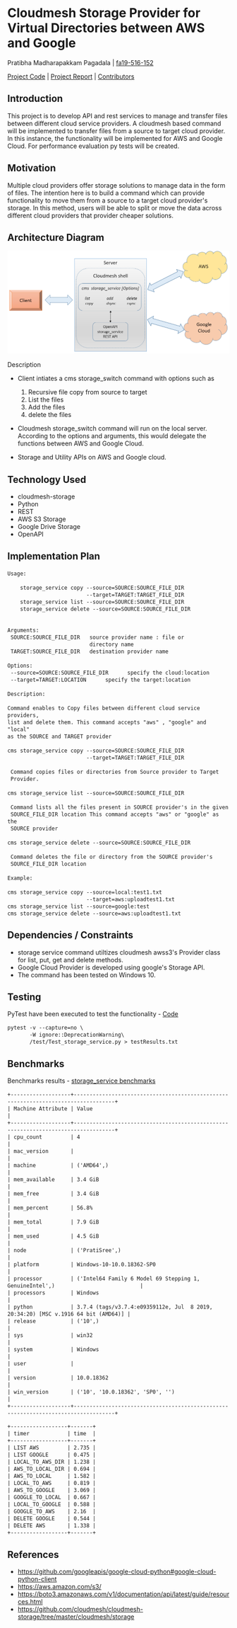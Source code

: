 # Cloudmesh Storage Provider for Virtual Directories between  AWS and Google

Pratibha Madharapakkam Pagadala |  [fa19-516-152](https://github.com/cloudmesh-community/fa19-516-152)


[Project Code](https://github.com/cloudmesh-community/fa19-516-152/blob/master/project/project_code)  |  [Project Report](https://github.com/cloudmesh-community/fa19-516-152/blob/master/project/report.md) | [Contributors](https://github.com/cloudmesh-community/fa19-516-152/graphs/contributors)

## Introduction

This project is to develop API and rest services to manage and transfer
files between different cloud service providers. A cloudmesh based
command will be implemented to transfer files from a source to target
cloud provider. In this instance, the functionality will be implemented
for AWS and Google Cloud. For performance evaluation py tests will be
created.

## Motivation

 Multiple cloud providers offer storage solutions to manage data in the
 form of files. The intention here is to build a command which can
 provide functionality to move them from a source to a target cloud
 provider's storage. In this method, users will be able to split or move
 the data across different cloud providers that provider cheaper
 solutions.

## Architecture Diagram

![Architecture](images/architecture2.png)

Description

* Client intiates a cms storage_switch command with options such as
 
  1. Recursive file copy from source to target
  2. List the files
  3. Add the files
  4. delete the files
  
* Cloudmesh storage_switch command will run on the local server.
  According to the options and arguments, this would delegate the
  functions between AWS and Google Cloud.

* Storage and Utility APIs on AWS and Google cloud.   

## Technology Used

* cloudmesh-storage
* Python
* REST
* AWS S3 Storage
* Google Drive Storage
* OpenAPI

## Implementation Plan

````
Usage:

    storage_service copy --source=SOURCE:SOURCE_FILE_DIR 
                         --target=TARGET:TARGET_FILE_DIR
    storage_service list --source=SOURCE:SOURCE_FILE_DIR
    storage_service delete --source=SOURCE:SOURCE_FILE_DIR


Arguments:
 SOURCE:SOURCE_FILE_DIR   source provider name : file or 
                          directory name
 TARGET:SOURCE_FILE_DIR   destination provider name

Options:
 --source=SOURCE:SOURCE_FILE_DIR      specify the cloud:location
 --target=TARGET:LOCATION      specify the target:location

Description:

Command enables to Copy files between different cloud service providers,
list and delete them. This command accepts "aws" , "google" and "local"
as the SOURCE and TARGET provider

cms storage_service copy --source=SOURCE:SOURCE_FILE_DIR 
                         --target=TARGET:TARGET_FILE_DIR
 
 Command copies files or directories from Source provider to Target
 Provider.

cms storage_service list --source=SOURCE:SOURCE_FILE_DIR

 Command lists all the files present in SOURCE provider's in the given
 SOURCE_FILE_DIR location This command accepts "aws" or "google" as the
 SOURCE provider

cms storage_service delete --source=SOURCE:SOURCE_FILE_DIR

 Command deletes the file or directory from the SOURCE provider's
 SOURCE_FILE_DIR location

Example:

cms storage_service copy --source=local:test1.txt 
                         --target=aws:uploadtest1.txt
cms storage_service list --source=google:test
cms storage_service delete --source=aws:uploadtest1.txt

````
## Dependencies / Constraints

* storage service command utiltizes cloudmesh awss3's Provider class for
  list, put, get and delete methods.
* Google Cloud Provider is developed using google's Storage API. 
* The command has been tested on Windows 10.

## Testing

PyTest have been executed to test the functionality - [Code](https://github.com/cloudmesh-community/fa19-516-152/blob/master/project/project_code/cloudmesh-storage_service/cloudmesh/storage_service/test/Test_storage_service.py)

```
pytest -v --capture=no \
       -W ignore::DeprecationWarning\
       /test/Test_storage_service.py > testResults.txt 
```
## Benchmarks

Benchmarks results - [storage_service benchmarks](https://github.com/cloudmesh-community/fa19-516-152/blob/master/project/project_code/cloudmesh-storage_service/cloudmesh/storage_service/test/testResults.txt)

```
+-------------------+-----------------------------------------------------------------------------------+
| Machine Attribute | Value                                                                             |
+-------------------+-----------------------------------------------------------------------------------+
| cpu_count         | 4                                                                                 |
| mac_version       |                                                                                   |
| machine           | ('AMD64',)                                                                        |
| mem_available     | 3.4 GiB                                                                           |
| mem_free          | 3.4 GiB                                                                           |
| mem_percent       | 56.8%                                                                             |
| mem_total         | 7.9 GiB                                                                           |
| mem_used          | 4.5 GiB                                                                           |
| node              | ('PratiSree',)                                                                    |
| platform          | Windows-10-10.0.18362-SP0                                                         |
| processor         | ('Intel64 Family 6 Model 69 Stepping 1, GenuineIntel',)                           |
| processors        | Windows                                                                           |
| python            | 3.7.4 (tags/v3.7.4:e09359112e, Jul  8 2019, 20:34:20) [MSC v.1916 64 bit (AMD64)] |
| release           | ('10',)                                                                           |
| sys               | win32                                                                             |
| system            | Windows                                                                           |
| user              |                                                                                   |
| version           | 10.0.18362                                                                        |
| win_version       | ('10', '10.0.18362', 'SP0', '')                                                   |
+-------------------+-----------------------------------------------------------------------------------+
```

```
+------------------+-------+
| timer            | time  |
+------------------+-------+
| LIST AWS         | 2.735 |
| LIST GOOGLE      | 0.475 |
| LOCAL_TO_AWS_DIR | 1.238 |
| AWS_TO_LOCAL_DIR | 0.694 |
| AWS_TO_LOCAL     | 1.582 |
| LOCAL_TO_AWS     | 0.819 |
| AWS_TO_GOOGLE    | 3.069 |
| GOOGLE_TO_LOCAL  | 0.667 |
| LOCAL_TO_GOOGLE  | 0.588 |
| GOOGLE_TO_AWS    | 2.16  |
| DELETE GOOGLE    | 0.544 |
| DELETE AWS       | 1.338 |
+------------------+-------+
```

## References

* <https://github.com/googleapis/google-cloud-python#google-cloud-python-client>
* <https://aws.amazon.com/s3/>
* <https://boto3.amazonaws.com/v1/documentation/api/latest/guide/resources.html>
* <https://github.com/cloudmesh/cloudmesh-storage/tree/master/cloudmesh/storage>
